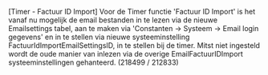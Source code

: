 [Timer - Factuur ID Import] Voor de Timer functie 'Factuur ID Import' is het vanaf nu mogelijk de email bestanden in te lezen via de nieuwe Emailsettings tabel, aan te maken via 'Constanten -> Systeem -> Email login gegevens' en in te stellen via nieuwe systeeminstelling FactuurIdImportEmailSettingsID, in te stellen bij de timer. Mitst niet ingesteld wordt de oude manier van inlezen via de overige EmailFactuurIDImport systeeminstellingen gehanteerd. (218499 / 212833)
